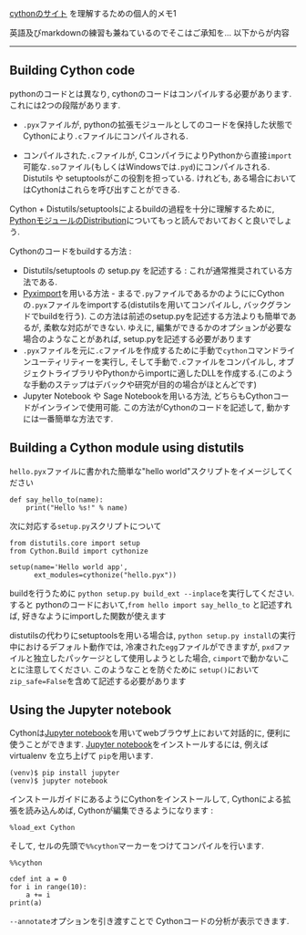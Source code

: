 [cythonのサイト](http://docs.cython.org/en/latest/src/quickstart/build.html) を理解するための個人的メモ1

英語及びmarkdownの練習も兼ねているのでそこはご承知を... 以下からが内容

***

## Building Cython code

pythonのコードとは異なり, cythonのコードはコンパイルする必要があります. これには2つの段階があります.

- `.pyx`ファイルが, pythonの拡張モジュールとしてのコードを保持した状態でCythonにより`.c`ファイルにコンパイルされる.

- コンパイルされた`.c`ファイルが, CコンパイラによりPythonから直接`import`可能な`.so`ファイル(もしくはWindowsでは`.pyd`)にコンパイルされる.
Distutils や setuptoolsがこの役割を担っている. けれども, ある場合においてはCythonはこれらを呼び出すことができる.

Cython + Distutils/setuptoolsによるbuildの過程を十分に理解するために, 
[PythonモジュールのDistribution](https://docs.python.org/3/distributing/index.html)についてもっと読んでおいておくと良いでしょう.


Cythonのコードをbuildする方法 :
- Distutils/setuptools の setup.py を記述する : これが通常推奨されている方法である.
- [Pyximport](http://docs.cython.org/en/latest/src/userguide/source_files_and_compilation.html#pyximport)を用いる方法 - まるで`.py`ファイルであるかのようににCythonの`.pyx`ファイルをimportする(distutilsを用いてコンパイルし, バックグランドでbuildを行う). この方法は前述のsetup.pyを記述する方法よりも簡単であるが, 柔軟な対応ができない. ゆえに, 編集ができるかのオプションが必要な場合のようなことがあれば, setup.pyを記述する必要があります
- `.pyx`ファイルを元に`.c`ファイルを作成するために手動で`cython`コマンドラインユーティリティーを実行し, そして手動で`.c`ファイルをコンパイルし, オブジェクトライブラリやPythonからimportに適したDLLを作成する.(このような手動のステップはデバックや研究が目的の場合がほとんどです)
- Jupyter Notebook や Sage Notebookを用いる方法, どちらもCythonコードがインラインで使用可能. この方法がCythonのコードを記述して, 動かすには一番簡単な方法です.



## Building a Cython module using distutils
```hello.pyx```ファイルに書かれた簡単な"hello world"スクリプトをイメージしてください

```python3
def say_hello_to(name):
    print("Hello %s!" % name)
```

次に対応する```setup.py```スクリプトについて

```python3
from distutils.core import setup
from Cython.Build import cythonize

setup(name='Hello world app',
      ext_modules=cythonize("hello.pyx"))
```

buildを行うために ```python setup.py build_ext --inplace```を実行してください.
すると pythonのコードにおいて,```from hello import say_hello_to``` と記述すれば, 好きなようにimportした関数が使えます


distutilsの代わりにsetuptoolsを用いる場合は, ```python setup.py install```の実行中におけるデフォルト動作では, 冷凍された```egg```ファイルができますが, ```pxd```ファイルと独立したパッケージとして使用しようとした場合, ```cimport```で動かないことに注意してください. このようなことを防ぐために ```setup()```において```zip_safe=False```を含めて記述する必要があります


## Using the Jupyter notebook

Cythonは[Jupyter notebook](http://jupyter.org)を用いてwebブラウザ上において対話的に, 便利に使うことができます. [Jupyter notebook](http://jupyter.org)をインストールするには, 例えば virtualenv を立ち上げて ```pip```を用います.

```
(venv)$ pip install jupyter
(venv)$ jupyter notebook
```


インストールガイドにあるようにCythonをインストールして, Cythonによる拡張を読み込んめば, Cythonが編集できるようになります :

```
%load_ext Cython
```

そして, セルの先頭で```%%cython```マーカーをつけてコンパイルを行います.

```python3
%%cython

cdef int a = 0
for i in range(10):
    a += i
print(a)
```


```--annotate```オプションを引き渡すことで Cythonコードの分析が表示できます.












